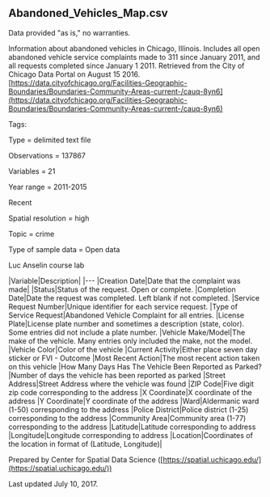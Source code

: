 Abandoned\_Vehicles\_Map.csv
----------------------------
Data provided "as is," no warranties.

Information about abandoned vehicles in Chicago, Illinois. Includes all open abandoned vehicle service complaints made to 311 since January 2011, and all requests completed since January 1 2011.
Retrieved from the City of Chicago Data Portal on August 15 2016. [https://data.cityofchicago.org/Facilities-Geographic-Boundaries/Boundaries-Community-Areas-current-/cauq-8yn6](https://data.cityofchicago.org/Facilities-Geographic-Boundaries/Boundaries-Community-Areas-current-/cauq-8yn6)

 Tags:

 Type = delimited text file

 Observations = 137867

 Variables = 21

 Year range = 2011-2015

 Recent

 Spatial resolution = high

 Topic = crime

 Type of sample data = Open data

 Luc Anselin course lab

|Variable|Description|
|---
|Creation Date|Date that the complaint was made|
|Status|Status of the request. Open or complete.
|Completion Date|Date the request was completed. Left blank if not completed.
|Service Request Number|Unique identifier for each service request.
|Type of Service Request|Abandoned Vehicle Complaint for all entries.
|License Plate|License plate number and sometimes a description (state, color). Some entries did not include a plate number.
|Vehicle Make/Model|The make of the vehicle. Many entries only included the make, not the model.
|Vehicle Color|Color of the vehicle
|Current Activity|Either place seven day sticker or FVI - Outcome
|Most Recent Action|The most recent action taken on this vehicle
|How Many Days Has The Vehicle Been Reported as Parked?|Number of days the vehicle has been reported as parked
|Street Address|Street Address where the vehicle was found
|ZIP Code|Five digit zip code corresponding to the address
|X Coordinate|X coordinate of the address
|Y Coordinate|Y coordinate of the address
|Ward|Aldermanic ward (1-50) corresponding to the address
|Police District|Police district (1-25) corresponding to the address
|Community Area|Community area (1-77) corresponding to the address
|Latitude|Latitude corresponding to address
|Longitude|Longitude corresponding to address
|Location|Coordinates of the location in format of (Latitude, Longitude)|

Prepared by Center for Spatial Data Science ([https://spatial.uchicago.edu/](https://spatial.uchicago.edu/))

 Last updated July 10, 2017.
